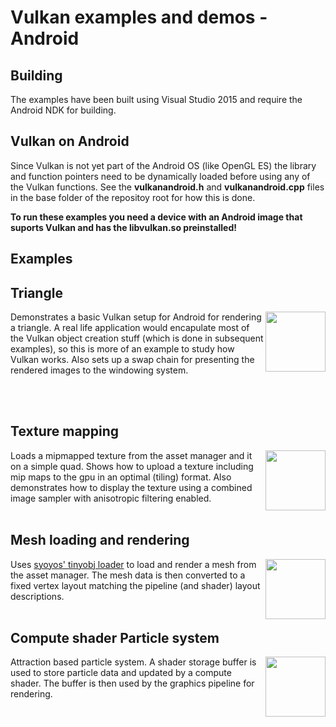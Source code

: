 # Vulkan examples and demos - Android

## Building

The examples have been built using Visual Studio 2015 and require the Android NDK for building.

## Vulkan on Android

Since Vulkan is not yet part of the Android OS (like OpenGL ES) the library and function pointers need to be dynamically loaded before using any of the Vulkan functions. See the **vulkanandroid.h** and **vulkanandroid.cpp** files in the base folder of the repositoy root for how this is done.

**To run these examples you need a device with an Android image that suports Vulkan and has the libvulkan.so preinstalled!**

## Examples

## Triangle
<img src="./screenshots/triangle.png" height="96px" align="right">
Demonstrates a basic Vulkan setup for Android for rendering a triangle. A real life application would encapulate most of the Vulkan object creation stuff (which is done in subsequent examples), so this is more of an example to study how Vulkan works. Also sets up a swap chain for presenting the rendered images to the windowing system.

<br><br>

## Texture mapping
<img src="./screenshots/texture_mapping.png" height="96px" align="right">
Loads a mipmapped texture from the asset manager and it on a simple quad. Shows how to upload a texture including mip maps to the gpu in an optimal (tiling) format. Also demonstrates how to display the texture using a combined image sampler with anisotropic filtering enabled.
<br><br>

## Mesh loading and rendering
<img src="./screenshots/mesh_rendering.png" height="96px" align="right">

Uses [syoyos' tinyobj loader](https://github.com/syoyo/tinyobjloader) to load and render a mesh from the asset manager. The mesh data is then converted to a fixed vertex layout matching the pipeline (and shader) layout descriptions.
<br><br>

## Compute shader Particle system
<img src="./screenshots/compute_particles.png" height="96px" align="right">

Attraction based particle system. A shader storage buffer is used to store particle data and updated by a compute shader. The buffer is then used by the graphics pipeline for rendering.
